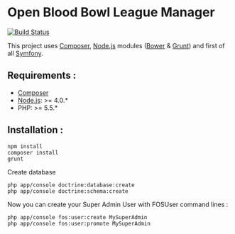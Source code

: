 Open Blood Bowl League Manager
=====
[![Build Status](https://travis-ci.org/kumulo/obblm.svg?branch=dev)](https://travis-ci.org/kumulo/obblm)

This project uses [Composer], [Node.js] modules ([Bower] & [Grunt]) and first of all [Symfony].

## Requirements :
- [Composer]
- [Node.js]: >= 4.0.*
- PHP: >= 5.5.*

## Installation :
    npm install
    composer install
    grunt
Create database

    php app/console doctrine:database:create
    php app/console doctrine:schema:create
Now you can create your Super Admin User with FOSUser command lines :

    php app/console fos:user:create MySuperAdmin
    php app/console fos:user:promote MySuperAdmin

[Composer]: <http://Composer.org>
[Node.js]: <https://nodejs.org>
[Bower]: <http://bower.io>
[Grunt]: <http://gruntjs.com>
[Symfony]: <http://symfony.com>
